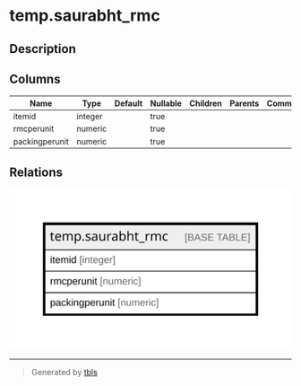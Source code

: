 # temp.saurabht_rmc

## Description

## Columns

| Name | Type | Default | Nullable | Children | Parents | Comment |
| ---- | ---- | ------- | -------- | -------- | ------- | ------- |
| itemid | integer |  | true |  |  |  |
| rmcperunit | numeric |  | true |  |  |  |
| packingperunit | numeric |  | true |  |  |  |

## Relations

![er](temp.saurabht_rmc.svg)

---

> Generated by [tbls](https://github.com/k1LoW/tbls)
